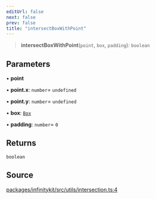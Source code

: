 ```yaml
---
editUrl: false
next: false
prev: false
title: "intersectBoxWithPoint"
---
```


> **intersectBoxWithPoint**(`point`, `box`, `padding`): `boolean`

## Parameters

• **point**

• **point\.x**: `number`= `undefined`

• **point\.y**: `number`= `undefined`

• **box**: [`Box`](../type-aliases/Box.md)

• **padding**: `number`= `0`

## Returns

`boolean`

## Source

[packages/infinitykit/src/utils/intersection.ts:4](https://github.com/nodenogg-in/alpha-p2p/blob/aa60360/packages/infinitykit/src/utils/intersection.ts#L4)
